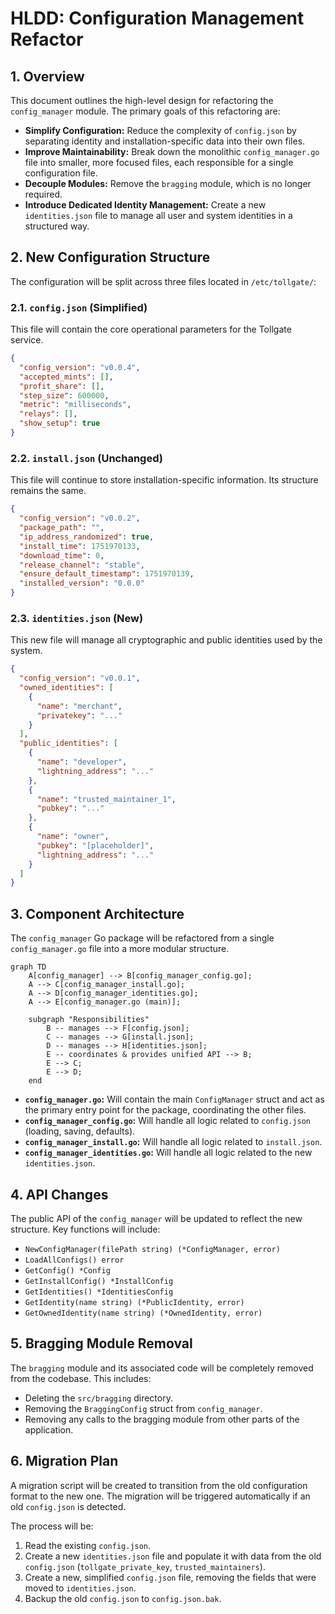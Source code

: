 # HLDD: Configuration Management Refactor

## 1. Overview

This document outlines the high-level design for refactoring the `config_manager` module. The primary goals of this refactoring are:

- **Simplify Configuration:** Reduce the complexity of `config.json` by separating identity and installation-specific data into their own files.
- **Improve Maintainability:** Break down the monolithic `config_manager.go` file into smaller, more focused files, each responsible for a single configuration file.
- **Decouple Modules:** Remove the `bragging` module, which is no longer required.
- **Introduce Dedicated Identity Management:** Create a new `identities.json` file to manage all user and system identities in a structured way.

## 2. New Configuration Structure

The configuration will be split across three files located in `/etc/tollgate/`:

### 2.1. `config.json` (Simplified)

This file will contain the core operational parameters for the Tollgate service.

```json
{
  "config_version": "v0.0.4",
  "accepted_mints": [],
  "profit_share": [],
  "step_size": 600000,
  "metric": "milliseconds",
  "relays": [],
  "show_setup": true
}
```

### 2.2. `install.json` (Unchanged)

This file will continue to store installation-specific information. Its structure remains the same.

```json
{
  "config_version": "v0.0.2",
  "package_path": "",
  "ip_address_randomized": true,
  "install_time": 1751970133,
  "download_time": 0,
  "release_channel": "stable",
  "ensure_default_timestamp": 1751970139,
  "installed_version": "0.0.0"
}
```

### 2.3. `identities.json` (New)

This new file will manage all cryptographic and public identities used by the system.

```json
{
  "config_version": "v0.0.1",
  "owned_identities": [
    {
      "name": "merchant",
      "privatekey": "..."
    }
  ],
  "public_identities": [
    {
      "name": "developer",
      "lightning_address": "..."
    },
    {
      "name": "trusted_maintainer_1",
      "pubkey": "..."
    },
    {
      "name": "owner",
      "pubkey": "[placeholder]",
      "lightning_address": "..."
    }
  ]
}
```

## 3. Component Architecture

The `config_manager` Go package will be refactored from a single `config_manager.go` file into a more modular structure.

```mermaid
graph TD
    A[config_manager] --> B[config_manager_config.go];
    A --> C[config_manager_install.go];
    A --> D[config_manager_identities.go];
    A --> E[config_manager.go (main)];

    subgraph "Responsibilities"
        B -- manages --> F[config.json];
        C -- manages --> G[install.json];
        D -- manages --> H[identities.json];
        E -- coordinates & provides unified API --> B;
        E --> C;
        E --> D;
    end
```

- **`config_manager.go`:** Will contain the main `ConfigManager` struct and act as the primary entry point for the package, coordinating the other files.
- **`config_manager_config.go`:** Will handle all logic related to `config.json` (loading, saving, defaults).
- **`config_manager_install.go`:** Will handle all logic related to `install.json`.
- **`config_manager_identities.go`:** Will handle all logic related to the new `identities.json`.

## 4. API Changes

The public API of the `config_manager` will be updated to reflect the new structure. Key functions will include:

- `NewConfigManager(filePath string) (*ConfigManager, error)`
- `LoadAllConfigs() error`
- `GetConfig() *Config`
- `GetInstallConfig() *InstallConfig`
- `GetIdentities() *IdentitiesConfig`
- `GetIdentity(name string) (*PublicIdentity, error)`
- `GetOwnedIdentity(name string) (*OwnedIdentity, error)`

## 5. Bragging Module Removal

The `bragging` module and its associated code will be completely removed from the codebase. This includes:
- Deleting the `src/bragging` directory.
- Removing the `BraggingConfig` struct from `config_manager`.
- Removing any calls to the bragging module from other parts of the application.

## 6. Migration Plan

A migration script will be created to transition from the old configuration format to the new one. The migration will be triggered automatically if an old `config.json` is detected.

The process will be:
1.  Read the existing `config.json`.
2.  Create a new `identities.json` file and populate it with data from the old `config.json` (`tollgate_private_key`, `trusted_maintainers`).
3.  Create a new, simplified `config.json` file, removing the fields that were moved to `identities.json`.
4.  Backup the old `config.json` to `config.json.bak`.
